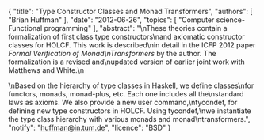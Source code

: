 {
    "title": "Type Constructor Classes and Monad Transformers",
    "authors": [
        "Brian Huffman"
    ],
    "date": "2012-06-26",
    "topics": [
        "Computer science-Functional programming"
    ],
    "abstract": "\nThese theories contain a formalization of first class type constructors\nand axiomatic constructor classes for HOLCF. This work is described\nin detail in the ICFP 2012 paper <i>Formal Verification of Monad\nTransformers</i> by the author. The formalization is a revised and\nupdated version of earlier joint work with Matthews and White.\n<P>\nBased on the hierarchy of type classes in Haskell, we define classes\nfor functors, monads, monad-plus, etc. Each one includes all the\nstandard laws as axioms. We also provide a new user command,\ntycondef, for defining new type constructors in HOLCF. Using tycondef,\nwe instantiate the type class hierarchy with various monads and monad\ntransformers.",
    "notify": "huffman@in.tum.de",
    "licence": "BSD"
}